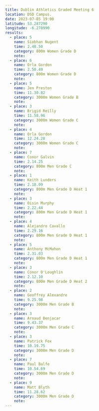 ```yaml
---
title: Dublin Athletics Graded Meeting 6 
location: DSD Campus.
date: 2023-07-05 19:00
latitude: 53.287290 
longitude: -6.278990
results:
  - place: 5
    name: Siobhan Nugent
    time: 2.48.50
    category: 800m Women Grade D
    note: 
  - place: 6
    name: Orla Gordon
    time: 2.50.49
    category: 800m Women Grade D
    note: 
  - place: 5
    name: Jen Preston
    time: 11.30.82
    category: 3000m Women Grade B
    note: 
  - place: 3
    name: Brigid Reilly
    time: 11.58.96
    category: 3000m Women Grade C
    note: 
  - place: 4
    name: Orla Gordon
    time: 12.24.28
    category: 3000m Women Grade C
    note:
  - place: 7
    name: Conor Galvin
    time: 2.14.25
    category: 800m Men Grade C
    note:
  - place: 1
    name: Keith Lunders
    time: 2.18.09 
    category: 800m Men Grade D Heat 1
    note:
  - place: 3
    name: Oisin Murphy
    time: 2.22.44 
    category: 800m Men Grade D Heat 1
    note:
  - place: 4
    name: Alejandro Cavallo
    time: 2.29.16
    category: 800m Men Grade D Heat 1
    note:
  - place: 5
    name: Anthony McMahon
    time: 2.31.03
    category: 800m Men Grade D Heat 1
    note:
  - place: 3
    name: Conor O'Loughlin
    time: 2.12.10
    category: 800m Men Grade D Heat 2
    note:
  - place: 2
    name: Geoffrey Alexandre
    time: 9.25.98 
    category: 3000m Men Grade B
    note:
  - place: 3
    name: Arnaud Benjacar
    time: 9.43.37
    category: 3000m Men Grade C
    note:
  - place: 3
    name: Patrick Fox
    time: 10.19.75
    category: 3000m Men Grade D
    note:
  - place: 7
    name: Paul Balfe
    time: 10.54.69
    category: 3000m Men Grade D
    note:
  - place: 9
    name: Matt Blyth
    time: 11.28.62
    category: 3000m Men Grade D
    note:
---
```

